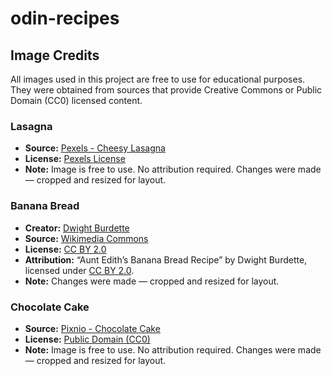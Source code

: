 # odin-recipes

## Image Credits
All images used in this project are free to use for educational purposes.  
They were obtained from sources that provide Creative Commons or Public Domain (CC0) licensed content.

### Lasagna
- **Source:** [Pexels - Cheesy Lasagna](https://www.pexels.com/photo/close-up-photo-of-cheesy-lasagna-5949893/)
- **License:** [Pexels License](https://www.pexels.com/license/)
- **Note:** Image is free to use. No attribution required. Changes were made — cropped and resized for layout.

### Banana Bread
- **Creator:** [Dwight Burdette](https://commons.wikimedia.org/wiki/File:Aunt_Edith%27s_Banana_Bread_Recipe.jpg)
- **Source:** [Wikimedia Commons](https://commons.wikimedia.org/wiki/File:Aunt_Edith%27s_Banana_Bread_Recipe.jpg)
- **License:** [CC BY 2.0](https://creativecommons.org/licenses/by/2.0/)
- **Attribution:** “Aunt Edith’s Banana Bread Recipe” by Dwight Burdette, licensed under [CC BY 2.0](https://creativecommons.org/licenses/by/2.0/).  
- **Note:** Changes were made — cropped and resized for layout.

### Chocolate Cake
- **Source:** [Pixnio - Chocolate Cake](https://pixnio.com/food-and-drink/desserts-cakes/chocolate-sweet-cake-food-cream-delicious-sugar-dessert)
- **License:** [Public Domain (CC0)](https://creativecommons.org/publicdomain/)
- **Note:** Image is free to use. No attribution required. Changes were made — cropped and resized for layout.
